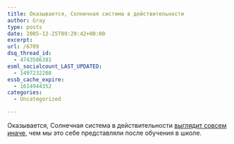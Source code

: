 ```yaml
---
title: Оказывается, Солнечная система в действительности
author: Gray
type: posts
date: 2005-12-25T09:29:42+00:00
excerpt:
url: /6709
dsq_thread_id:
  - 4743586381
esml_socialcount_LAST_UPDATED:
  - 1497232208
essb_cache_expire:
  - 1614944352
categories:
  - Uncategorized

---
```








Оказывается, Солнечная система в действительности <a href="http://www.twincities.com/mld/miamiherald/news/nation/13482140.htm?source=rss&#038;channel=miamiherald_nation" target="_blank">выглядит совсем иначе</a>, чем мы это себе представляли после обучения в школе.